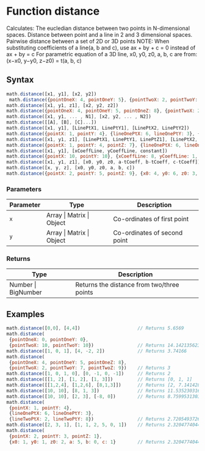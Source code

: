 <!-- Note: This file is automatically generated from source code comments. Changes made in this file will be overridden. -->

# Function distance

Calculates:
   The eucledian distance between two points in N-dimensional spaces.
   Distance between point and a line in 2 and 3 dimensional spaces.
   Pairwise distance between a set of 2D or 3D points
NOTE:
   When substituting coefficients of a line(a, b and c), use ax + by + c = 0 instead of ax + by = c
   For parametric equation of a 3D line, x0, y0, z0, a, b, c are from: (x−x0, y−y0, z−z0) = t(a, b, c)


## Syntax

```js
math.distance([x1, y1], [x2, y2])
 math.distance({pointOneX: 4, pointOneY: 5}, {pointTwoX: 2, pointTwoY: 7})
math.distance([x1, y1, z1], [x2, y2, z2])
math.distance({pointOneX: 4, pointOneY: 5, pointOneZ: 8}, {pointTwoX: 2, pointTwoY: 7, pointTwoZ: 9})
math.distance([x1, y1, ... , N1], [x2, y2, ... , N2])
math.distance([[A], [B], [C]...])
math.distance([x1, y1], [LinePtX1, LinePtY1], [LinePtX2, LinePtY2])
math.distance({pointX: 1, pointY: 4}, {lineOnePtX: 6, lineOnePtY: 3}, {lineTwoPtX: 2, lineTwoPtY: 8})
math.distance([x1, y1, z1], [LinePtX1, LinePtY1, LinePtZ1], [LinePtX2, LinePtY2, LinePtZ2])
math.distance({pointX: 1, pointY: 4, pointZ: 7}, {lineOnePtX: 6, lineOnePtY: 3, lineOnePtZ: 4}, {lineTwoPtX: 2, lineTwoPtY: 8, lineTwoPtZ: 5})
math.distance([x1, y1], [xCoeffLine, yCoeffLine, constant])
math.distance({pointX: 10, pointY: 10}, {xCoeffLine: 8, yCoeffLine: 1, constant: 3})
math.distance([x1, y1, z1], [x0, y0, z0, a-tCoeff, b-tCoeff, c-tCoeff]) point and parametric equation of 3D line
math.distance([x, y, z], [x0, y0, z0, a, b, c])
math.distance({pointX: 2, pointY: 5, pointZ: 9}, {x0: 4, y0: 6, z0: 3, a: 4, b: 2, c: 0})
```

### Parameters

Parameter | Type | Description
--------- | ---- | -----------
`x` | Array &#124; Matrix &#124; Object | Co-ordinates of first point
`y` | Array &#124; Matrix &#124; Object | Co-ordinates of second point

### Returns

Type | Description
---- | -----------
Number &#124; BigNumber | Returns the distance from two/three points


## Examples

```js
math.distance([0,0], [4,4])                     // Returns 5.6569
math.distance(
 {pointOneX: 0, pointOneY: 0},
 {pointTwoX: 10, pointTwoY: 10})                // Returns 14.142135623730951
math.distance([1, 0, 1], [4, -2, 2])            // Returns 3.74166
math.distance(
 {pointOneX: 4, pointOneY: 5, pointOneZ: 8},
 {pointTwoX: 2, pointTwoY: 7, pointTwoZ: 9})    // Returns 3
math.distance([1, 0, 1, 0], [0, -1, 0, -1])     // Returns 2
math.distance([[1, 2], [1, 2], [1, 3]])         // Returns [0, 1, 1]
math.distance([[1,2,4], [1,2,6], [8,1,3]])      // Returns [2, 7.14142842854285, 7.681145747868608]
math.distance([10, 10], [8, 1, 3])              // Returns 11.535230316796387
math.distance([10, 10], [2, 3], [-8, 0])        // Returns 8.759953130362847
math.distance(
 {pointX: 1, pointY: 4},
 {lineOnePtX: 6, lineOnePtY: 3},
 {lineTwoPtX: 2, lineTwoPtY: 8})                // Returns 2.720549372624744
math.distance([2, 3, 1], [1, 1, 2, 5, 0, 1])    // Returns 2.3204774044612857
math.distance(
 {pointX: 2, pointY: 3, pointZ: 1},
 {x0: 1, y0: 1, z0: 2, a: 5, b: 0, c: 1}        // Returns 2.3204774044612857
```


